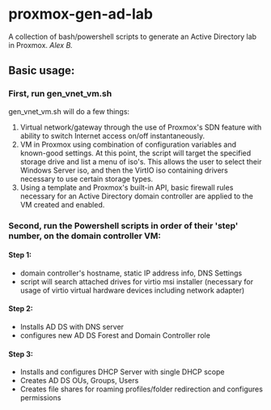 # proxmox-gen-ad-lab
A collection of bash/powershell scripts to generate an Active Directory lab in Proxmox.
*Alex B.*

## Basic usage:

### First, run gen_vnet_vm.sh

gen_vnet_vm.sh will do a few things:

1. Virtual network/gateway through the use of Proxmox's SDN feature with ability to switch Internet access on/off instantaneously.
2. VM in Proxmox using combination of configuration variables and known-good settings. At this point, the script will target the specified storage drive and list a menu of iso's. This allows the user to select their Windows Server iso, and then the VirtIO iso containing drivers necessary to use certain storage types.
3. Using a template and Proxmox's built-in API, basic firewall rules necessary for an Active Directory domain controller are applied to the VM created and enabled.

### Second, run the Powershell scripts in order of their 'step' number, on the domain controller VM:

#### Step 1:
- domain controller's hostname, static IP address info, DNS Settings
- script will search attached drives for virtio msi installer (necessary for usage of virtio virtual hardware devices including network adapter)

#### Step 2:
- Installs AD DS with DNS server
- configures new AD DS Forest and Domain Controller role

#### Step 3:
- Installs and configures DHCP Server with single DHCP scope
- Creates AD DS OUs, Groups, Users
- Creates file shares for roaming profiles/folder redirection and configures permissions